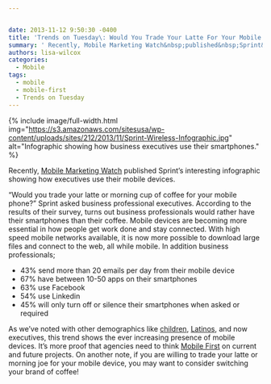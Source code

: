 ```yaml
---


date: 2013-11-12 9:50:30 -0400
title: 'Trends on Tuesday\: Would You Trade Your Latte For Your Mobile Device?'
summary: ' Recently, Mobile Marketing Watch&nbsp;published&nbsp;Sprint&amp;#8217;s&nbsp;interesting infographic showing how executives use their mobile devices. &amp;#8220;Would you trade your latte or morning cup of coffee for your mobile phone?&amp;#8221; Sprint asked business professional executives. According to the results of their survey, turns out business professionals would rather'
authors: lisa-wilcox
categories:
  - Mobile
tags:
  - mobile
  - mobile-first
  - Trends on Tuesday
---
```


{% include image/full-width.html img="https://s3.amazonaws.com/sitesusa/wp-content/uploads/sites/212/2013/11/Sprint-Wireless-Infographic.jpg" alt="Infographic showing how business executives use their smartphones." %}


Recently, [Mobile Marketing Watch](http://www.mobilemarketingwatch.com/infographic-how-business-executives-use-their-mobile-devices-37132/) published Sprint&#8217;s interesting infographic showing how executives use their mobile devices.

&#8220;Would you trade your latte or morning cup of coffee for your mobile phone?&#8221; Sprint asked business professional executives. According to the results of their survey, turns out business professionals would rather have their smartphones than their coffee. Mobile devices are becoming more essential in how people get work done and stay connected. With high speed mobile networks available, it is now more possible to download large files and connect to the web, all while mobile. In addition business professionals;

  * 43% send more than 20 emails per day from their mobile device
  * 67% have between 10-50 apps on their smartphones
  * 63% use Facebook
  * 54% use Linkedin
  * 45% will only turn off or silence their smartphones when asked or required

As we&#8217;ve noted with other demographics like [children](https://www.WHATEVER/2013/09/10/trends-on-tuesday-kids-are-going-mobile/ "Trends on Tuesday: Kids are Going Mobile"), [Latinos](https://www.WHATEVER/2013/08/20/trends-on-tuesday-latinos-embrace-the-mobile-future/ "Trends on Tuesday: Latinos Embrace the Mobile Future"), and now executives, this trend shows the ever increasing presence of mobile devices. It&#8217;s more proof that agencies need to think [Mobile First](https://www.WHATEVER/2013/09/30/mobile-first/ "Mobile First") on current and future projects. On another note, if you are willing to trade your latte or morning joe for your mobile device, you may want to consider switching your brand of coffee!